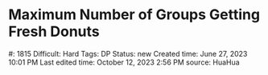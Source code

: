 # Maximum Number of Groups Getting Fresh Donuts

#: 1815
Difficult: Hard
Tags: DP
Status: new
Created time: June 27, 2023 10:01 PM
Last edited time: October 12, 2023 2:56 PM
source: HuaHua